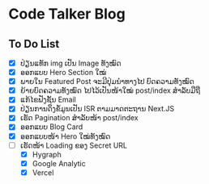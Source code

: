 # Code Talker Blog

## To Do List

- [x] ປ່ຽນແທັກ img ເປັນ Image ທັງໝົດ
- [x] ອອກແບບ Hero Section ໃໝ່
- [x] ພາຍໃນ Featured Post ຈະມີປຸ່ມນຳທາງໄປ ບົດຄວາມທັງໝົດ
- [x] ຍ້າຍບົດຄວາມທັງໝົດ ໄປໄວ້ເປັນໜ້າໃໝ່ post/index ສຳລັບມືຖື
- [x] ແກ້ໄຂຟັງຊັ້ນ Email
- [x] ປ່ຽນການດຶງຂໍ້ມູນເປັນ ISR ຕາມມາດຕະຖານ Next.JS
- [x] ເຮັດ Pagination ສຳລັບໜ້າ post/index
- [x] ອອກແບບ Blog Card
- [x] ອອກແບບໜ້າ Hero ໃໝ່ທັງໝົດ
- [ ] ເຮັດໜ້າ Loading ຂອງ Secret URL
  - [x] Hygraph
  - [x] Google Analytic
  - [x] Vercel
